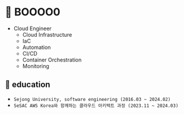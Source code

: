# 👋 BOOOO0 

- Cloud Engineer
  - Cloud Infrastructure
  - IaC
  - Automation
  - CI/CD
  - Container Orchestration
  - Monitoring

📖 education
---
- `Sejong University, software engineering (2016.03 ~ 2024.02)`
- `SeSAC AWS Korea와 함께하는 클라우드 아키텍트 과정 (2023.11 ~ 2024.03)`




